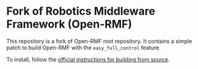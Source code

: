 # Fork of Robotics Middleware Framework (Open-RMF)

This repository is a fork of Open-RMF root repository.
It contains a simple patch to build Open-RMF with the `easy_full_control` feature.

To install, follow the [official instructions for building from source](https://github.com/open-rmf/rmf#building-from-sources-recommended).
